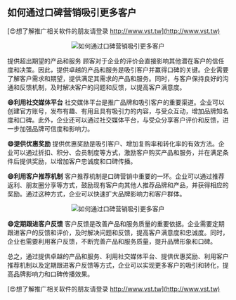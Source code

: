 ## **如何通过口碑营销吸引更多客户**

[😍想了解推广相关软件的朋友请登录 http://www.vst.tw](http://www.vst.tw)

 <center><img src="https://vst.tw/MP4/tuiguang/png/8.png" alt="如何通过口碑营销吸引更多客户"></center>

提供超出期望的产品和服务
顾客对于企业的评价会直接影响其他潜在客户的信任度和决策。因此，提供卓越的产品和服务是吸引客户并赢得口碑的关键。企业需要了解客户需求和期望，提供满足其需求的产品和服务。同时，与客户保持良好的沟通和反馈机制，及时解决客户的问题和反馈，以提高客户满意度。

**😄利用社交媒体平台**
社交媒体平台是推广品牌和吸引客户的重要渠道。企业可以创建官方账号，发布有趣、有用且具有吸引力的内容，与受众互动，增加品牌知名度和口碑。此外，企业还可以通过社交媒体平台，与受众分享客户评价和反馈，进一步加强品牌可信度和影响力。

**😄提供优惠奖励**
提供优惠奖励是吸引客户、增加复购率和转化率的有效方法。企业可以通过折扣、积分、会员制度等方式，激励客户购买产品和服务，并在满足条件后提供奖励，以增加客户忠诚度和口碑传播。

**😄利用客户推荐机制**
客户推荐机制是口碑营销中重要的一环。企业可以通过推荐返利、朋友圈分享等方式，鼓励现有客户向其他人推荐品牌和产品，并获得相应的奖励。通过这种方式，企业可以快速扩大品牌影响力和客户群体。

 <center><img src="https://vst.tw/MP4/tuiguang/png/1.png" alt="如何通过口碑营销吸引更多客户"></center>

**😄定期跟进客户反馈**
客户反馈是改善产品和服务质量的重要依据。企业需要定期跟进客户的反馈和评价，及时解决问题和反馈，提高客户满意度和忠诚度。同时，企业也需要利用客户反馈，不断完善产品和服务质量，提升品牌形象和口碑。

总之，通过提供卓越的产品和服务、利用社交媒体平台、提供优惠奖励、利用客户推荐机制以及定期跟进客户反馈等方式，企业可以实现更多客户的吸引和转化，提高品牌影响力和口碑传播效果。

[😍想了解推广相关软件的朋友请登录 http://www.vst.tw](http://www.vst.tw)



